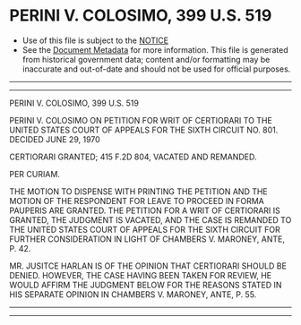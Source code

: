 ---
---

# PERINI V. COLOSIMO, 399 U.S. 519

* Use of this file is subject to the [NOTICE](https://github.com/publicdocs/notice/blob/master/NOTICE)
* See the [Document Metadata](../../../) for more information.
  This file is generated from historical government data; content and/or formatting may be inaccurate and out-of-date and should not be used for official purposes.

----------
----------

PERINI V. COLOSIMO, 399 U.S. 519

PERINI V. COLOSIMO ON PETITION FOR WRIT OF CERTIORARI TO THE UNITED STATES COURT OF APPEALS FOR THE SIXTH CIRCUIT NO. 801.  DECIDED JUNE 29, 1970

CERTIORARI GRANTED; 415 F.2D 804, VACATED AND REMANDED.

PER CURIAM.

THE MOTION TO DISPENSE WITH PRINTING THE PETITION AND THE MOTION OF THE RESPONDENT FOR LEAVE TO PROCEED IN FORMA PAUPERIS ARE GRANTED.  THE PETITION FOR A WRIT OF CERTIORARI IS GRANTED, THE JUDGMENT IS VACATED, AND THE CASE IS REMANDED TO THE UNITED STATES COURT OF APPEALS FOR THE SIXTH CIRCUIT FOR FURTHER CONSIDERATION IN LIGHT OF CHAMBERS V. MARONEY, ANTE, P. 42.

MR. JUSITCE HARLAN IS OF THE OPINION THAT CERTIORARI SHOULD BE DENIED.  HOWEVER, THE CASE HAVING BEEN TAKEN FOR REVIEW, HE WOULD AFFIRM THE JUDGMENT BELOW FOR THE REASONS STATED IN HIS SEPARATE OPINION IN CHAMBERS V. MARONEY, ANTE, P. 55.


----------
----------

